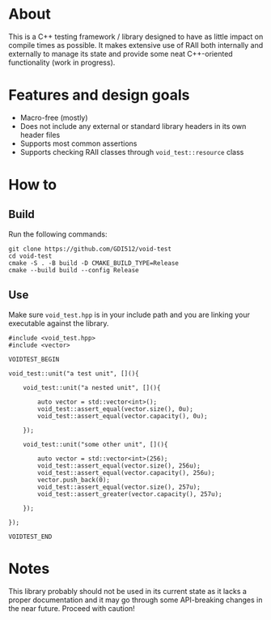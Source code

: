 # About
This is a C++ testing framework / library designed to have as little impact on compile times as possible. It makes extensive use of RAII both internally and externally to manage its state and provide some neat C++-oriented functionality (work in progress).

# Features and design goals
* Macro-free (mostly)
* Does not include any external or standard library headers in its own header files
* Supports most common assertions
* Supports checking RAII classes through `void_test::resource` class

# How to

## Build
Run the following commands:

    git clone https://github.com/GDI512/void-test
    cd void-test
    cmake -S . -B build -D CMAKE_BUILD_TYPE=Release
    cmake --build build --config Release

## Use
Make sure `void_test.hpp` is in your include path and you are linking your executable against the library.

    #include <void_test.hpp>
    #include <vector>

    VOIDTEST_BEGIN

    void_test::unit("a test unit", [](){

        void_test::unit("a nested unit", [](){

            auto vector = std::vector<int>();
            void_test::assert_equal(vector.size(), 0u);
            void_test::assert_equal(vector.capacity(), 0u);

        });

        void_test::unit("some other unit", [](){

            auto vector = std::vector<int>(256);
            void_test::assert_equal(vector.size(), 256u);
            void_test::assert_equal(vector.capacity(), 256u);
            vector.push_back(0);
            void_test::assert_equal(vector.size(), 257u);
            void_test::assert_greater(vector.capacity(), 257u);

        });

    });

    VOIDTEST_END

# Notes

This library probably should not be used in its current state as it lacks a proper documentation and it may go through some API-breaking changes in the near future. Proceed with caution!
